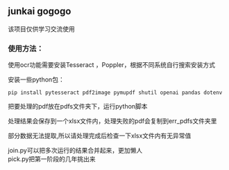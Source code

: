 ## junkai gogogo

该项目仅供学习交流使用

### 使用方法：

使用ocr功能需要安装Tesseract ，Poppler，根据不同系统自行搜索安装方式 

安装一些python包：

```shell
pip install pytesseract pdf2image pymupdf shutil openai pandas dotenv
```

把要处理的pdf放在pdfs文件夹下，运行python脚本

处理结果会保存到一个xlsx文件内，处理失败的pdf会复制到err_pdfs文件夹里

部分数据无法提取,所以请处理完成后检查一下xlsx文件内有无异常值

join.py可以把多次运行的结果合并起来，更加懒人  
pick.py把第一阶段的几年挑出来